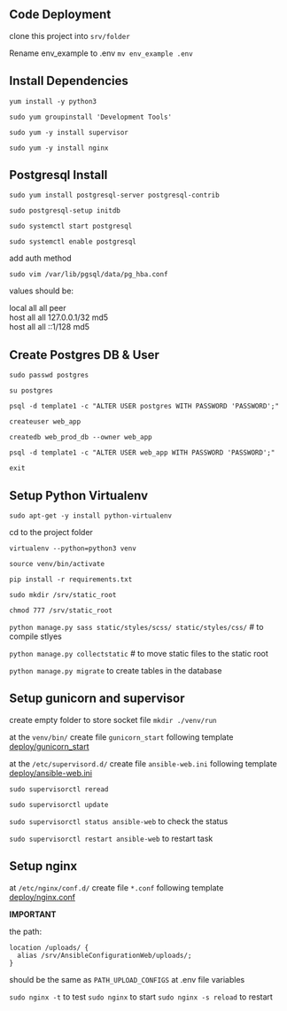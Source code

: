 ## Code Deployment

clone this project into `srv/folder`

Rename env_example to .env ``mv env_example .env``

## Install Dependencies

``yum install -y python3``

``sudo yum groupinstall 'Development Tools'``

``sudo yum -y install supervisor``

``sudo yum -y install nginx``

## Postgresql Install

```sudo yum install postgresql-server postgresql-contrib```

```sudo postgresql-setup initdb```

```sudo systemctl start postgresql```

```sudo systemctl enable postgresql```

add auth method

``sudo vim /var/lib/pgsql/data/pg_hba.conf``

values should be:

local all all peer <br>
host all all 127.0.0.1/32 md5 <br>
host all all ::1/128 md5 <br>

## Create Postgres DB & User

```sudo passwd postgres```

``su postgres``

``psql -d template1 -c "ALTER USER postgres WITH PASSWORD 'PASSWORD';"``

``createuser web_app``

``createdb web_prod_db --owner web_app``

``psql -d template1 -c "ALTER USER web_app WITH PASSWORD 'PASSWORD';"``

``exit``

## Setup Python Virtualenv

``sudo apt-get -y install python-virtualenv``

cd to the project folder

``virtualenv --python=python3 venv``

``source venv/bin/activate``

``pip install -r requirements.txt``

``sudo mkdir /srv/static_root``

``chmod 777 /srv/static_root``

``python manage.py sass static/styles/scss/ static/styles/css/`` # to compile stlyes

``python manage.py collectstatic`` # to move static files to the static root

``python manage.py migrate`` to create tables in the database

## Setup gunicorn and supervisor

create empty folder to store socket file
``mkdir ./venv/run``

at the ``venv/bin/`` create file ``gunicorn_start`` following template [deploy/gunicorn_start](./gunicorn_start)

at the ``/etc/supervisord.d/`` create file ``ansible-web.ini`` following template [deploy/ansible-web.ini](./ansible-web.ini) 

``sudo supervisorctl reread``

``sudo supervisorctl update``

``sudo supervisorctl status ansible-web`` to check the status

``sudo supervisorctl restart ansible-web`` to restart task

 
## Setup nginx

at ``/etc/nginx/conf.d/`` create file ``*.conf`` following template [deploy/nginx.conf](./nginx.conf)

**IMPORTANT**
 
the path:
```
location /uploads/ {
  alias /srv/AnsibleConfigurationWeb/uploads/;
}
```
should be the same as ``PATH_UPLOAD_CONFIGS`` at .env file variables

``sudo nginx -t`` to test 
``sudo nginx`` to start
``sudo nginx -s reload`` to restart
